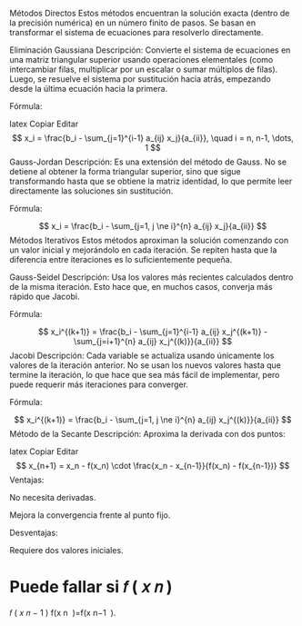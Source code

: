 Métodos Directos
Estos métodos encuentran la solución exacta (dentro de la precisión numérica) en un número finito de pasos. Se basan en transformar el sistema de ecuaciones para resolverlo directamente.

Eliminación Gaussiana
Descripción:
Convierte el sistema de ecuaciones en una matriz triangular superior usando operaciones elementales (como intercambiar filas, multiplicar por un escalar o sumar múltiplos de filas). Luego, se resuelve el sistema por sustitución hacia atrás, empezando desde la última ecuación hacia la primera.

Fórmula:

latex
Copiar
Editar
$$
x_i = \frac{b_i - \sum_{j=1}^{i-1} a_{ij} x_j}{a_{ii}}, \quad i = n, n-1, \dots, 1
$$
Gauss-Jordan
Descripción:
Es una extensión del método de Gauss. No se detiene al obtener la forma triangular superior, sino que sigue transformando hasta que se obtiene la matriz identidad, lo que permite leer directamente las soluciones sin sustitución.

Fórmula:

$$
x_i = \frac{b_i - \sum_{j=1, j \ne i}^{n} a_{ij} x_j}{a_{ii}}
$$
Métodos Iterativos
Estos métodos aproximan la solución comenzando con un valor inicial y mejorándolo en cada iteración. Se repiten hasta que la diferencia entre iteraciones es lo suficientemente pequeña.

Gauss-Seidel
Descripción:
Usa los valores más recientes calculados dentro de la misma iteración. Esto hace que, en muchos casos, converja más rápido que Jacobi.

Fórmula:

$$
x_i^{(k+1)} = \frac{b_i - \sum_{j=1}^{i-1} a_{ij} x_j^{(k+1)} - \sum_{j=i+1}^{n} a_{ij} x_j^{(k)}}{a_{ii}}
$$
Jacobi
Descripción:
Cada variable se actualiza usando únicamente los valores de la iteración anterior. No se usan los nuevos valores hasta que termine la iteración, lo que hace que sea más fácil de implementar, pero puede requerir más iteraciones para converger.

Fórmula:

$$
x_i^{(k+1)} = \frac{b_i - \sum_{j=1, j \ne i}^{n} a_{ij} x_j^{(k)}}{a_{ii}}
$$
Método de la Secante
Descripción:
Aproxima la derivada con dos puntos:

latex
Copiar
Editar
$$
x_{n+1} = x_n - f(x_n) \cdot \frac{x_n - x_{n-1}}{f(x_n) - f(x_{n-1})}
$$
Ventajas:

No necesita derivadas.

Mejora la convergencia frente al punto fijo.

Desventajas:

Requiere dos valores iniciales.

Puede fallar si 
𝑓
(
𝑥
𝑛
)
=
𝑓
(
𝑥
𝑛
−
1
)
f(x 
n
​
 )=f(x 
n−1
​
 ).

